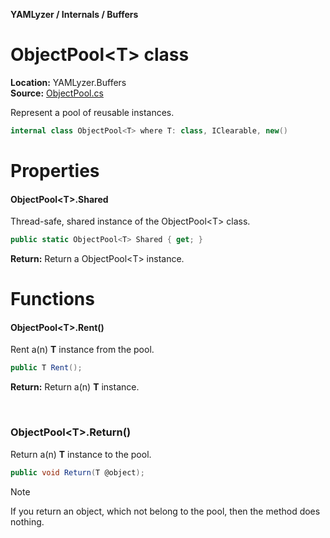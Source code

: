 __YAMLyzer / Internals / Buffers__

# ObjectPool&lt;T&gt; class

__Location:__ YAMLyzer.Buffers<br/>
__Source:__ [ObjectPool.cs](https://github.com/DavidKeszei/YAMLyzer/blob/nightly/YAMLyzer/Internals/Buffers/ObjectPool.cs)

Represent a pool of reusable instances.
```cs
internal class ObjectPool<T> where T: class, IClearable, new()
```

# Properties
#### ObjectPool&lt;T&gt;.Shared
Thread-safe, shared instance of the ObjectPool&lt;T&gt; class.
```cs
public static ObjectPool<T> Shared { get; }
```
__Return:__ Return a ObjectPool&lt;T&gt; instance.

# Functions
#### ObjectPool&lt;T&gt;.Rent()<br/>
Rent a(n) __T__ instance from the pool.

```cs
public T Rent();
```
__Return:__ Return a(n) __T__ instance.

<br/>

### ObjectPool&lt;T&gt;.Return()
Return a(n) __T__ instance to the pool.

```cs
public void Return(T @object);
```

> [!NOTE]
> If you return an object, which not belong to the pool, then the method does nothing.
